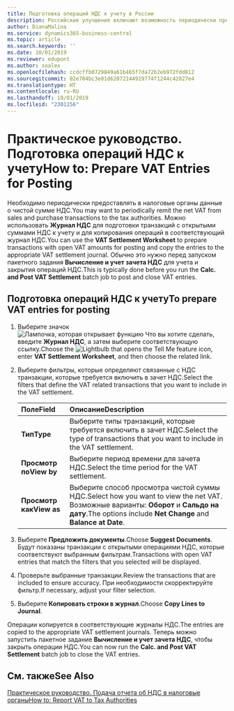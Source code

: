 ```yaml
---
title: Подготовка операций НДС к учету в России
description: Российские улучшения включают возможность периодически предоставлять в налоговые органы данные о чистой сумме НДС покупок или продаж.
author: DianaMalina
ms.service: dynamics365-business-central
ms.topic: article
ms.search.keywords: ''
ms.date: 10/01/2019
ms.reviewer: edupont
ms.author: soalex
ms.openlocfilehash: ccdcffb0729849a61b465f7da72b2eb972fdd812
ms.sourcegitcommit: 02e704bc3e01d62072144919774f1244c42827e4
ms.translationtype: HT
ms.contentlocale: ru-RU
ms.lasthandoff: 10/01/2019
ms.locfileid: "2301156"
---
```

# <a name="how-to-prepare-vat-entries-for-posting"></a><span data-ttu-id="4efa0-103">Практическое руководство. Подготовка операций НДС к учету</span><span class="sxs-lookup"><span data-stu-id="4efa0-103">How to: Prepare VAT Entries for Posting</span></span>

<span data-ttu-id="4efa0-104">Необходимо периодически предоставлять в налоговые органы данные о чистой сумме НДС.</span><span class="sxs-lookup"><span data-stu-id="4efa0-104">You may want to periodically remit the net VAT from sales and purchase transactions to the tax authorities.</span></span> <span data-ttu-id="4efa0-105">Можно использовать **Журнал НДС** для подготовки транзакций с открытыми суммами НДС к учету и для копирования операций в соответствующий журнал НДС.</span><span class="sxs-lookup"><span data-stu-id="4efa0-105">You can use the **VAT Settlement Worksheet** to prepare transactions with open VAT amounts for posting and copy the entries to the appropriate VAT settlement journal.</span></span> <span data-ttu-id="4efa0-106">Обычно это нужно перед запуском пакетного задания **Вычисление и учет зачета НДС** для учета и закрытия операций НДС.</span><span class="sxs-lookup"><span data-stu-id="4efa0-106">This is typically done before you run the **Calc. and Post VAT Settlement** batch job to post and close VAT entries.</span></span>

## <a name="to-prepare-vat-entries-for-posting"></a><span data-ttu-id="4efa0-107">Подготовка операций НДС к учету</span><span class="sxs-lookup"><span data-stu-id="4efa0-107">To prepare VAT entries for posting</span></span>

1. <span data-ttu-id="4efa0-108">Выберите значок ![Лампочка, которая открывает функцию Что вы хотите сделать](../../media/ui-search/search_small.png "Что вы хотите сделать"), введите **Журнал НДС**, а затем выберите соответствующую ссылку.</span><span class="sxs-lookup"><span data-stu-id="4efa0-108">Choose the ![Lightbulb that opens the Tell Me feature](../../media/ui-search/search_small.png "Tell me what you want to do") icon, enter **VAT Settlement Worksheet**, and then choose the related link.</span></span>

2. <span data-ttu-id="4efa0-109">Выберите фильтры, которые определяют связанные с НДС транзакции, которые требуется включить в зачет НДС.</span><span class="sxs-lookup"><span data-stu-id="4efa0-109">Select the filters that define the VAT related transactions that you want to include in the VAT settlement.</span></span>

   | <span data-ttu-id="4efa0-110">Поле</span><span class="sxs-lookup"><span data-stu-id="4efa0-110">Field</span></span>       | <span data-ttu-id="4efa0-111">Описание</span><span class="sxs-lookup"><span data-stu-id="4efa0-111">Description</span></span>                                                  |
   | :---------- | :----------------------------------------------------------- |
   | <span data-ttu-id="4efa0-112">**Тип**</span><span class="sxs-lookup"><span data-stu-id="4efa0-112">**Type**</span></span>    | <span data-ttu-id="4efa0-113">Выберите типы транзакций, которые требуется включить в зачет НДС.</span><span class="sxs-lookup"><span data-stu-id="4efa0-113">Select the type of transactions that you want to include in the VAT settlement.</span></span> |
   | <span data-ttu-id="4efa0-114">**Просмотр по**</span><span class="sxs-lookup"><span data-stu-id="4efa0-114">**View by**</span></span> | <span data-ttu-id="4efa0-115">Выберите период времени для зачета НДС.</span><span class="sxs-lookup"><span data-stu-id="4efa0-115">Select the time period for the VAT settlement.</span></span>               |
   | <span data-ttu-id="4efa0-116">**Просмотр как**</span><span class="sxs-lookup"><span data-stu-id="4efa0-116">**View as**</span></span> | <span data-ttu-id="4efa0-117">Выберите способ просмотра чистой суммы НДС.</span><span class="sxs-lookup"><span data-stu-id="4efa0-117">Select how you want to view the net VAT.</span></span> <span data-ttu-id="4efa0-118">Возможные варианты: **Оборот** и **Сальдо на дату**.</span><span class="sxs-lookup"><span data-stu-id="4efa0-118">The options include **Net Change** and **Balance at Date**.</span></span> |

3. <span data-ttu-id="4efa0-119">Выберите **Предложить документы**.</span><span class="sxs-lookup"><span data-stu-id="4efa0-119">Choose **Suggest Documents**.</span></span> <span data-ttu-id="4efa0-120">Будут показаны транзакции с открытыми операциями НДС, которые соответствуют выбранным фильтрам.</span><span class="sxs-lookup"><span data-stu-id="4efa0-120">Transactions with open VAT entries that match the filters that you selected will be displayed.</span></span>

4. <span data-ttu-id="4efa0-121">Проверьте выбранные транзакции.</span><span class="sxs-lookup"><span data-stu-id="4efa0-121">Review the transactions that are included to ensure accuracy.</span></span> <span data-ttu-id="4efa0-122">При необходимости скорректируйте фильтр.</span><span class="sxs-lookup"><span data-stu-id="4efa0-122">If necessary, adjust your filter selection.</span></span>

5. <span data-ttu-id="4efa0-123">Выберите **Копировать строки в журнал**.</span><span class="sxs-lookup"><span data-stu-id="4efa0-123">Choose **Copy Lines to Journal**.</span></span>

<span data-ttu-id="4efa0-124">Операции копируется в соответствующие журналы НДС.</span><span class="sxs-lookup"><span data-stu-id="4efa0-124">The entries are copied to the appropriate VAT settlement journals.</span></span> <span data-ttu-id="4efa0-125">Теперь можно запустить пакетное задание **Вычисление и учет зачета НДС**, чтобы закрыть операции НДС.</span><span class="sxs-lookup"><span data-stu-id="4efa0-125">You can now run the **Calc. and Post VAT Settlement** batch job to close the VAT entries.</span></span>

## <a name="see-also"></a><span data-ttu-id="4efa0-126">См. также</span><span class="sxs-lookup"><span data-stu-id="4efa0-126">See Also</span></span>

[<span data-ttu-id="4efa0-127">Практическое руководство. Подача отчета об НДС в налоговые органы</span><span class="sxs-lookup"><span data-stu-id="4efa0-127">How to: Report VAT to Tax Authorities</span></span>](../../finance-how-report-vat.md)  
